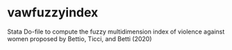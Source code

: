 # vawfuzzyindex
Stata Do-file to compute the fuzzy multidimension index of  violence against women proposed by Bettio, Ticci, and Betti (2020) 
